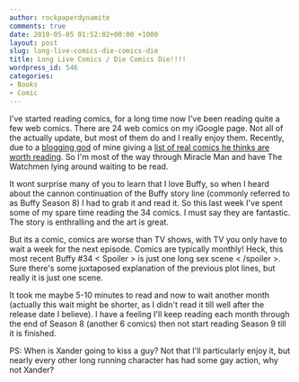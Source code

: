 ```yaml
---
author: rockpaperdynamite
comments: true
date: 2010-05-05 01:52:02+00:00 +1000
layout: post
slug: long-live-comics-die-comics-die
title: Long Live Comics / Die Comics Die!!!!
wordpress_id: 546
categories:
- Books
- Comic
---
```


I've started reading comics, for a long time now I've been reading quite a few web comics. There are 24 web comics on my iGoogle page. Not all of the actually update, but most of them do and I really enjoy them. Recently, due to a [blogging god](http://kingfatty.blogspot.com/) of mine giving a [list of real comics he thinks are worth reading](http://kingfatty.blogspot.com/2010/02/miracleman-and-other-comics.html). So I'm most of the way through Miracle Man and have The Watchmen lying around waiting to be read.

It wont surprise many of you to learn that I love Buffy, so when I heard about the cannon continuation of the Buffy story line (commonly referred to as Buffy Season 8) I had to grab it and read it. So this last week I've spent some of my spare time reading the 34 comics. I must say they are fantastic. The story is enthralling and the art is great.

But its a comic, comics are worse than TV shows, with TV you only have to wait a week for the next episode. Comics are typically monthly! Heck, this most recent Buffy #34 < Spoiler > is just one long sex scene < /spoiler >. Sure there's some juxtaposed explanation of the previous plot lines, but really it is just one scene.

It took me maybe 5-10 minutes to read and now to wait another month (actually this wait might be shorter, as I didn't read it till well after the release date I believe). I have a feeling I'll keep reading each month through the end of Season 8 (another 6 comics) then not start reading Season 9 till it is finished.

PS: When is Xander going to kiss a guy? Not that I'll particularly enjoy it, but nearly every other long running character has had some gay action, why not Xander?
